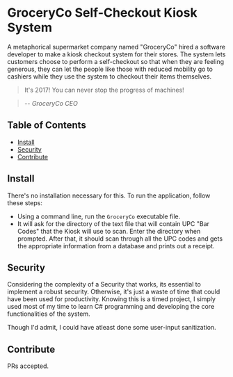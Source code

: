 # GroceryCo Self-Checkout Kiosk System
A metaphorical supermarket company named "GroceryCo" hired a software developer to make a kiosk checkout system for their stores. The system lets customers choose to perform a self-checkout so that when they are feeling generous, they can let the people like those with reduced mobility go to cashiers while they use the system to checkout their items themselves.

> It's 2017! You can never stop the progress of machines!

> -- <cite>GroceryCo CEO</cite>

## Table of Contents
- [Install](#install)
- [Security](#security)
- [Contribute](#contribute)

## Install
There's no installation necessary for this. To run the application, follow these steps:
- Using a command line, run the `GroceryCo` executable file.
- It will ask for the directory of the text file that will contain UPC "Bar Codes" that the Kiosk will use to scan. Enter the directory when prompted.
After that, it should scan through all the UPC codes and gets the appropriate information from a database and prints out a receipt.

## Security
Considering the complexity of a Security that works, its essential to implement a robust security. Otherwise, it's just a waste of time that could have been used for productivity. Knowing this is a timed project, I simply used most of my time to learn C# programming and developing the core functionalities of the system.

Though I'd admit, I could have atleast done some user-input sanitization.

## Contribute
PRs accepted.
